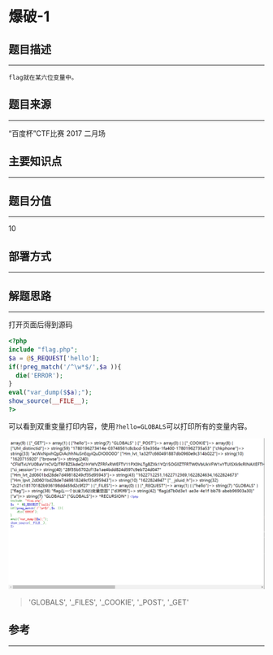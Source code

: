 # 爆破-1

## 题目描述
---
```
flag就在某六位变量中。
```

## 题目来源
---
“百度杯”CTF比赛 2017 二月场

## 主要知识点
---


## 题目分值
---
10

## 部署方式
---


## 解题思路
---

打开页面后得到源码

```php
<?php
include "flag.php";
$a = @$_REQUEST['hello'];
if(!preg_match('/^\w*$/',$a )){
  die('ERROR');
}
eval("var_dump($$a);");
show_source(__FILE__);
?>
```

可以看到双重变量打印内容，使用`?hello=GLOBALS`可以打印所有的变量内容。

![](images/ctf-2021-06-05-00-48-07.png)

> 'GLOBALS', '_FILES', '_COOKIE', '_POST', '_GET'

## 参考
---
